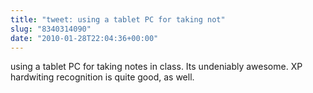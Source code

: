 ```yaml
---
title: "tweet: using a tablet PC for taking not"
slug: "8340314090"
date: "2010-01-28T22:04:36+00:00"
---
```

using a tablet PC for taking notes in class. Its undeniably awesome.  XP hardwiting recognition is quite good, as well.